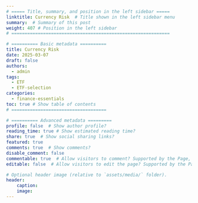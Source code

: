 ```yaml
---
# ===== Title, summary, and position in the left sidebar =====
linktitle: Currency Risk  # Title shown in the left sidebar menu
summary:  # Summary of this post
weight: 407 # Position in the left sidebar
# ============================================================

# ========== Basic metadata ==========
title: Currency Risk
date: 2025-03-07
draft: false
authors:
  - admin
tags:
  - ETF
  - ETF-selection
categories:
  - finance-essentials
toc: true # Show table of contents
# ====================================

# ========== Advanced metadata =========
profile: false  # Show author profile?
reading_time: true # Show estimated reading time?
share: true  # Show social sharing links?
featured: true
comments: true  # Show comments?
disable_comment: false
commentable: true  # Allow visitors to comment? Supported by the Page, Post, and Book content types.
editable: false  # Allow visitors to edit the page? Supported by the Page, Post, and Book content types.

# Optional header image (relative to `assets/media/` folder).
header:
    caption: 
    image:  
---
```

